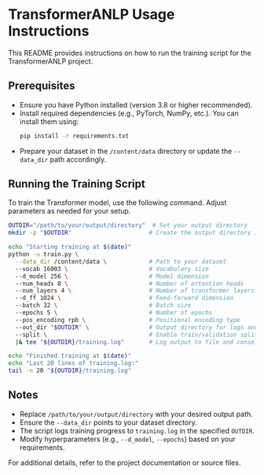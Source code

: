 # TransformerANLP Usage Instructions

This README provides instructions on how to run the training script for the TransformerANLP project.

## Prerequisites
- Ensure you have Python installed (version 3.8 or higher recommended).
- Install required dependencies (e.g., PyTorch, NumPy, etc.). You can install them using:
  ```bash
  pip install -r requirements.txt
  ```
- Prepare your dataset in the `/content/data` directory or update the `--data_dir` path accordingly.

## Running the Training Script
To train the Transformer model, use the following command. Adjust parameters as needed for your setup.

```bash
OUTDIR="/path/to/your/output/directory"  # Set your output directory
mkdir -p "$OUTDIR"                      # Create the output directory if it doesn't exist

echo "Starting training at $(date)"
python -u train.py \
  --data_dir /content/data \            # Path to your dataset
  --vocab 16003 \                       # Vocabulary size
  --d_model 256 \                       # Model dimension
  --num_heads 8 \                       # Number of attention heads
  --num_layers 4 \                      # Number of transformer layers
  --d_ff 1024 \                         # Feed-forward dimension
  --batch 32 \                          # Batch size
  --epochs 5 \                          # Number of epochs
  --pos_encoding rpb \                  # Positional encoding type
  --out_dir "$OUTDIR" \                 # Output directory for logs and checkpoints
  --split \                             # Enable train/validation split
  |& tee "${OUTDIR}/training.log"       # Log output to file and console

echo "Finished training at $(date)"
echo "Last 20 lines of training.log:"
tail -n 20 "${OUTDIR}/training.log"
```

## Notes
- Replace `/path/to/your/output/directory` with your desired output path.
- Ensure the `--data_dir` points to your dataset directory.
- The script logs training progress to `training.log` in the specified `OUTDIR`.
- Modify hyperparameters (e.g., `--d_model`, `--epochs`) based on your requirements.

For additional details, refer to the project documentation or source files.
